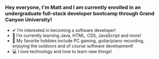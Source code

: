 ### Hey everyone, I'm Matt and I am currently enrolled in an undergraduate full-stack developer bootcamp through Grand Canyon University!

- ✔ I’m interested in becoming a software developer!
- 🌱 I’m currently learning Java, HTML, CSS, JavaScript and more!
- 🎸 My favorite hobbies include PC gaming, guitar/piano recording, enjoying the outdoors and of course software development!
- 💻 I love technology and love to learn new things!

